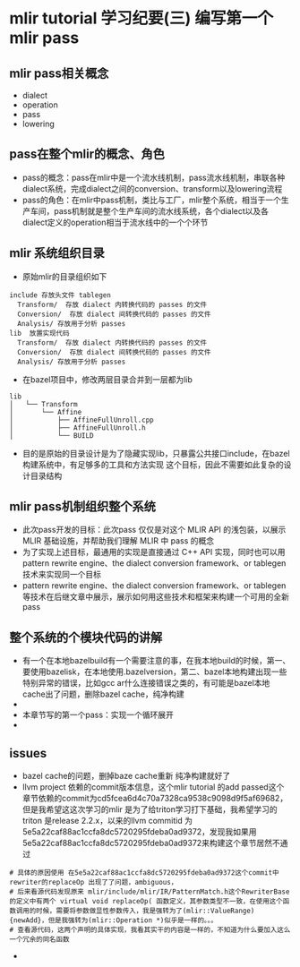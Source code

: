 # mlir tutorial 学习纪要(三) 编写第一个mlir pass

## mlir pass相关概念
- dialect
- operation
- pass
- lowering

## pass在整个mlir的概念、角色
- pass的概念：pass在mlir中是一个流水线机制，pass流水线机制，串联各种dialect系统，完成dialect之间的conversion、transform以及lowering流程
- pass的角色：在mlir中pass机制，类比与工厂，mlir整个系统，相当于一个生产车间，pass机制就是整个生产车间的流水线系统，各个dialect以及各dialect定义的operation相当于流水线中的一个个环节

## mlir 系统组织目录
- 原始mlir的目录组织如下
```
include 存放头文件 tablegen
  Transform/  存放 dialect 内转换代码的 passes 的文件
  Conversion/  存放 dialect 间转换代码的 passes 的文件
  Analysis/ 存放用于分析 passes
lib  放置实现代码
  Transform/  存放 dialect 内转换代码的 passes 的文件
  Conversion/  存放 dialect 间转换代码的 passes 的文件
  Analysis/ 存放用于分析 passes
```
- 在bazel项目中，修改两层目录合并到一层都为lib
```
lib
│   └── Transform
│       └── Affine
│           ├── AffineFullUnroll.cpp
│           ├── AffineFullUnroll.h
│           └── BUILD
```
- 目的是原始的目录设计是为了隐藏实现lib，只暴露公共接口include，在bazel构建系统中，有足够多的工具和方法实现  这个目标，因此不需要如此复杂的设计目录结构
## mlir pass机制组织整个系统
- 此次pass开发的目标：此次pass 仅仅是对这个 MLIR API 的浅包装，以展示 MLIR 基础设施，并帮助我们理解 MLIR 中 pass 的概念
- 为了实现上述目标，最通用的实现是直接通过 C++ API 实现，同时也可以用pattern rewrite engine、the dialect conversion framework、or tablegen 技术来实现同一个目标
- pattern rewrite engine、the dialect conversion framework、or tablegen等技术在后继文章中展示，展示如何用这些技术和框架来构建一个可用的全新pass
## 整个系统的个模块代码的讲解
- 有一个在本地bazelbuild有一个需要注意的事，在我本地build的时候，第一、要使用bazelisk，在本地使用.bazelversion，第二、bazel本地构建出现一些特别异常的错误，比如gcc ar什么连接错误之类的，有可能是bazel本地cache出了问题，删除bazel cache，纯净构建
- 
- 本章节写的第一个pass：实现一个循环展开
- 
## issues
- bazel cache的问题，删掉baze cache重新 纯净构建就好了
- llvm project 依赖的commit版本信息，这个mlir tutorial 的add passed这个章节依赖的commit为cd5fcea6d4c70a7328ca9538c9098d9f5af69682，但是我希望这这次学习的mlir 是为了给triton学习打下基础，我希望学习的triton 是release 2.2.x，以来的llvm commitid 为5e5a22caf88ac1ccfa8dc5720295fdeba0ad9372，发现我如果用 5e5a22caf88ac1ccfa8dc5720295fdeba0ad9372来构建这个章节居然不通过
```
# 具体的原因使用 在5e5a22caf88ac1ccfa8dc5720295fdeba0ad9372这个commit中rewriter的replaceOp 出现了了问题，ambiguous，
# 后来看源代码发现原来 mlir/include/mlir/IR/PatternMatch.h这个RewriterBase的定义中有两个 virtual void replaceOp( 函数定义，其参数类型不一致，在使用这个函数调用的时候，需要将参数做显性参数传入，我是强转为了(mlir::ValueRange){newAdd}，但是我强转为(mlir::Operation *)似乎是一样的。。。
# 查看源代码，这两个声明的具体实现，我看其实干的内容是一样的，不知道为什么要加入这么一个冗余的同名函数
```
- 
